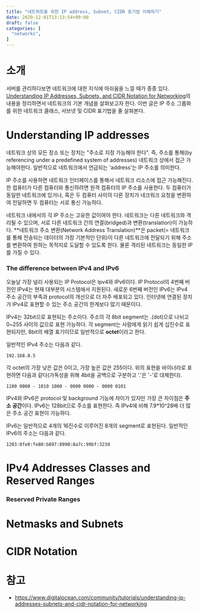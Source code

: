 ```yaml
---
title: "네트워킹을 위한 IP address, Subnet, CIDR 표기법 이해하기"
date: 2020-12-01T13:13:54+09:00
draft: false
categories: [  
  "networks",
]
---
```


# 소개

서버를 관리하다보면 네트워크에 대한 지식에 아쉬움을 느낄 때가 종종 있다. [Understanding IP Addresses, Subnets, and CIDR Notation for Networking](https://www.digitalocean.com/community/tutorials/understanding-ip-addresses-subnets-and-cidr-notation-for-networking)의 내용을 정리하면서 네트워크의 기본 개념을 살펴보고자 한다. 이번 글은 IP 주소 그룹화를 위한 네트워크 클래스, 서브넷 및 CIDR 표기법을 줄 살펴본다.

# Understanding IP addresses

네트워크 상의 모든 장소 또는 장치는 "주소로 지정 가능해야 한다". 즉, 주소를 통해(by referencing under a predefined system of addresses) 네트워크 상에서 접근 가능해야한다. 일반적으로 네트워크에서 언급되는 'address'는 IP 주소를 의미한다.

IP 주소를 사용하면 네트워크 인터페이스를 통해서 네트워크 리소스에 접근 가능해진다. 한 컴퓨터가 다른 컴퓨터와 통신하려면 원격 컴퓨터의 IP 주소를 사용한다. 두 컴퓨터가 동일한 네트워크에 있거나, 혹은 두 컴퓨터 사이의 다른 장치가 네크워크 요청을 변환하여 전달하면 두 컴퓨터는 서로 통신 가능하다.

네트워크 내에서의 각 IP 주소는 고유한 값이여야 한다. 네트워크는 다른 네트워크와 격리될 수 있으며, 서로 다른 네트워크 간의 연결(bridged)과 변환(translation)이 가능하다. **네트워크 주소 변환(Network Address Translation)**은 packet(= 네트워크를 통해 전송되는 데이터의 가장 기본적인 단위)이 다른 네트워크에 전달되기 위해 주소를 변환하여 원하는 목적지로 도달할 수 있도록 한다. 물론 격리된 네트워크는 동일한 IP를 가질 수 있다.


### The difference between IPv4 and IPv6

오늘날 가장 널리 사용되는 IP Protocol은 Ipv4와 IPv6이다. IP Protocol의 4번째 버전인 IPv4는 현재 대부분의 시스템에서 지원된다. 새로운 6번째 버전인 IPv6는 IPv4 주소 공간의 부족과 protocol의 개선으로 더 자주 배포되고 있다. 인터넷에 연결된 장치가 IPv4로 표현할 수 있는 주소 공간의 한계보다 많기 때문이다.

IPv4는 32bit으로 표현되는 주소이다. 주소의 각 8bit segment는 .(dot)으로 나뉘고 0~255 사이의 값으로 표현 가능하다. 각 segment는 사람에게 읽기 쉽게 십진수로 표현되지만, 8bit의 배열 표기이므로 일반적으로 **octet**이라고 한다.

일반적인 IPv4 주소는 다음과 같다.

```
192.168.0.5
```

각 octet의 가장 낮은 값은 0이고, 가장 높은 값은 255이다. 위의 표현을 바이너라로 표현하면 다음과 같다(가독성을 위해 4bit을 공백으로 구분하고 '.'은 '-'로 대체한다).

```
1100 0000 - 1010 1000 - 0000 0000 - 0000 0101
```

IPv4와 IPv6은 protocol 및 background 기능에 차이가 있지만 가장 큰 차이점은 **주소 공간**이다. IPv6는 128bit으로 주소를 표현한다. 즉 IPv4에 비해 7.9*10^28배 더 많은 주소 공간 표현이 가능하다.

IPv6는 일반적으로 4개의 16진수로 이루어진 8개의 segment로 표현된다. 일반적인 IPv6의 주소는 다음과 같다.

```
1203:8fe0:fe80:b897:8990:8a7c:99bf:323d
```

# IPv4 Addresses Classes and Reserved Ranges

### Reserved Private Ranges

# Netmasks and Subnets

# CIDR Notation


# 참고
* https://www.digitalocean.com/community/tutorials/understanding-ip-addresses-subnets-and-cidr-notation-for-networking
